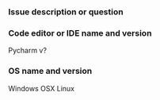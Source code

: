 ### Issue description or question



### Code editor or IDE name and version

Pycharm v?


### OS name and version

Windows
OSX
Linux
